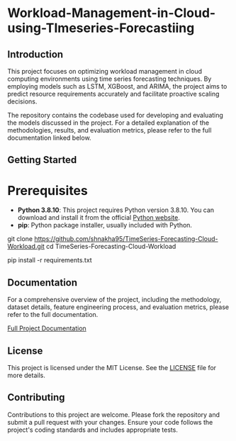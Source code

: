 # Workload-Management-in-Cloud-using-TImeseries-Forecastiing

## Introduction
This project focuses on optimizing workload management in cloud computing environments using time series forecasting techniques. By employing models such as LSTM, XGBoost, and ARIMA, the project aims to predict resource requirements accurately and facilitate proactive scaling decisions.

The repository contains the codebase used for developing and evaluating the models discussed in the project. For a detailed explanation of the methodologies, results, and evaluation metrics, please refer to the full documentation linked below.

## Getting Started

# Prerequisites

- **Python 3.8.10**: This project requires Python version 3.8.10. You can download and install it from the official [Python website](https://www.python.org/downloads/release/python-3810/).
- **pip**: Python package installer, usually included with Python.
  
git clone https://github.com/shnakha95/TimeSeries-Forecasting-Cloud-Workload.git
cd TimeSeries-Forecasting-Cloud-Workload

pip install -r requirements.txt


## Documentation

For a comprehensive overview of the project, including the methodology, dataset details, feature engineering process, and evaluation metrics, please refer to the full documentation.

[Full Project Documentation](./Documentation.pdf)

## License

This project is licensed under the MIT License. See the [LICENSE](./LICENSE) file for more details.

## Contributing 
Contributions to this project are welcome. Please fork the repository and submit a pull request with your changes. Ensure your code follows the project's coding standards and includes appropriate tests.
